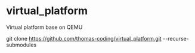 # virtual_platform
Virtual platform base on QEMU

git clone https://github.com/thomas-coding/virtual_platform.git --recurse-submodules

